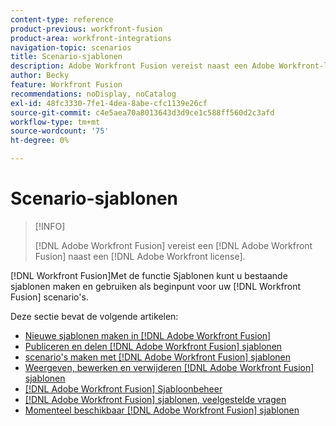 ```yaml
---
content-type: reference
product-previous: workfront-fusion
product-area: workfront-integrations
navigation-topic: scenarios
title: Scenario-sjablonen
description: Adobe Workfront Fusion vereist naast een Adobe Workfront-licentie een Adobe Workfront Fusion-licentie.
author: Becky
feature: Workfront Fusion
recommendations: noDisplay, noCatalog
exl-id: 48fc3330-7fe1-4dea-8abe-cfc1139e26cf
source-git-commit: c4e5aea70a8013643d3d9ce1c588ff560d2c3afd
workflow-type: tm+mt
source-wordcount: '75'
ht-degree: 0%

---
```


# Scenario-sjablonen

>[!INFO]
>
>[!DNL Adobe Workfront Fusion] vereist een [!DNL Adobe Workfront Fusion] naast een [!DNL Adobe Workfront license].

[!DNL Workfront Fusion]Met de functie Sjablonen kunt u bestaande sjablonen maken en gebruiken als beginpunt voor uw [!DNL Workfront Fusion] scenario&#39;s.

Deze sectie bevat de volgende artikelen:

* [Nieuwe sjablonen maken in [!DNL Adobe Workfront Fusion]](../../../workfront-fusion/scenarios/templates/create-new-fusion-templates.md)
* [Publiceren en delen [!DNL Adobe Workfront Fusion] sjablonen](../../../workfront-fusion/scenarios/templates/publish-and-share-fusion-templates.md)
* [scenario&#39;s maken met [!DNL Adobe Workfront Fusion] sjablonen](../../../workfront-fusion/scenarios/templates/create-scenarios-with-fusion-templates.md)
* [Weergeven, bewerken en verwijderen [!DNL Adobe Workfront Fusion] sjablonen](../../../workfront-fusion/scenarios/templates/view-edit-and-delete-fusion-templates.md)
* [[!DNL Adobe Workfront Fusion] Sjabloonbeheer](../../../workfront-fusion/scenarios/templates/fusion-templates-adminstration.md)
* [[!DNL Adobe Workfront Fusion] sjablonen, veelgestelde vragen](../../../workfront-fusion/scenarios/templates/fusion-templates-faqs.md)
* [Momenteel beschikbaar [!DNL Adobe Workfront Fusion] sjablonen](../../../workfront-fusion/scenarios/templates/currently-available-fusion-templates.md)
